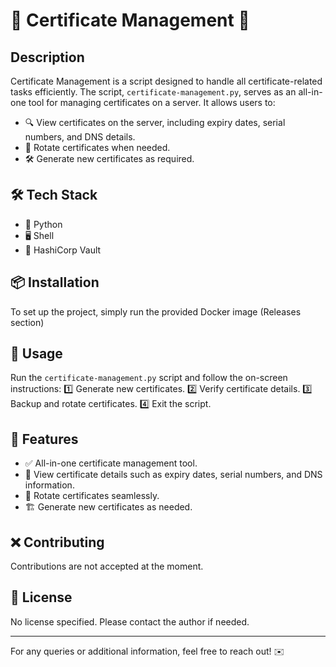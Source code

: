# 🎉 Certificate Management 🚀

## Description

Certificate Management is a script designed to handle all certificate-related tasks efficiently. The script, `certificate-management.py`, serves as an all-in-one tool for managing certificates on a server. It allows users to:

- 🔍 View certificates on the server, including expiry dates, serial numbers, and DNS details.
- 🔄 Rotate certificates when needed.
- 🛠️ Generate new certificates as required.

## 🛠 Tech Stack

- 🐍 Python
- 🖥️ Shell
- 🔐 HashiCorp Vault

## 📦 Installation

To set up the project, simply run the provided Docker image (Releases section)

## 🚀 Usage

Run the `certificate-management.py` script and follow the on-screen instructions:
1️⃣ Generate new certificates.
2️⃣ Verify certificate details.
3️⃣ Backup and rotate certificates.
4️⃣ Exit the script.

## 🌟 Features

- ✅ All-in-one certificate management tool.
- 📜 View certificate details such as expiry dates, serial numbers, and DNS information.
- 🔄 Rotate certificates seamlessly.
- 🏗️ Generate new certificates as needed.

## ❌ Contributing

Contributions are not accepted at the moment.

## 📜 License

No license specified. Please contact the author if needed.

---

For any queries or additional information, feel free to reach out! ✉️

